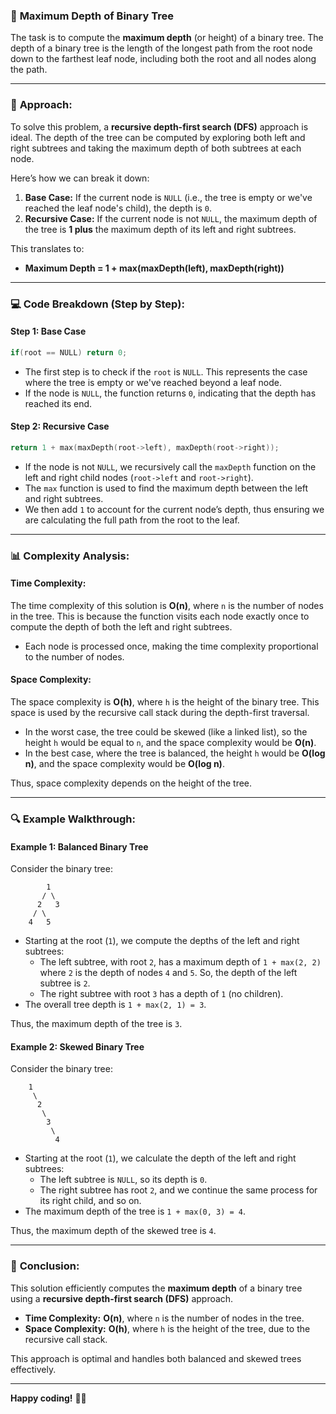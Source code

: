 ### 🌳 **Maximum Depth of Binary Tree**

The task is to compute the **maximum depth** (or height) of a binary tree. The depth of a binary tree is the length of the longest path from the root node down to the farthest leaf node, including both the root and all nodes along the path.

---

### 🔑 **Approach:**

To solve this problem, a **recursive depth-first search (DFS)** approach is ideal. The depth of the tree can be computed by exploring both left and right subtrees and taking the maximum depth of both subtrees at each node.

Here’s how we can break it down:

1. **Base Case:** If the current node is `NULL` (i.e., the tree is empty or we've reached the leaf node's child), the depth is `0`.
2. **Recursive Case:** If the current node is not `NULL`, the maximum depth of the tree is **1 plus** the maximum depth of its left and right subtrees.

This translates to:
- **Maximum Depth = 1 + max(maxDepth(left), maxDepth(right))**

---

### 💻 **Code Breakdown (Step by Step):**

#### **Step 1: Base Case**

```cpp
if(root == NULL) return 0;
```

- The first step is to check if the `root` is `NULL`. This represents the case where the tree is empty or we've reached beyond a leaf node.
- If the node is `NULL`, the function returns `0`, indicating that the depth has reached its end.

#### **Step 2: Recursive Case**

```cpp
return 1 + max(maxDepth(root->left), maxDepth(root->right));
```

- If the node is not `NULL`, we recursively call the `maxDepth` function on the left and right child nodes (`root->left` and `root->right`).
- The `max` function is used to find the maximum depth between the left and right subtrees. 
- We then add `1` to account for the current node’s depth, thus ensuring we are calculating the full path from the root to the leaf.

---

### 📊 **Complexity Analysis:**

#### **Time Complexity:**

The time complexity of this solution is **O(n)**, where `n` is the number of nodes in the tree. This is because the function visits each node exactly once to compute the depth of both the left and right subtrees.

- Each node is processed once, making the time complexity proportional to the number of nodes.

#### **Space Complexity:**

The space complexity is **O(h)**, where `h` is the height of the binary tree. This space is used by the recursive call stack during the depth-first traversal.

- In the worst case, the tree could be skewed (like a linked list), so the height `h` would be equal to `n`, and the space complexity would be **O(n)**.
- In the best case, where the tree is balanced, the height `h` would be **O(log n)**, and the space complexity would be **O(log n)**.

Thus, space complexity depends on the height of the tree.

---

### 🔍 **Example Walkthrough:**

#### **Example 1: Balanced Binary Tree**

Consider the binary tree:

```
        1
       / \
      2   3
     / \
    4   5
```

- Starting at the root (`1`), we compute the depths of the left and right subtrees:
  - The left subtree, with root `2`, has a maximum depth of `1 + max(2, 2)` where `2` is the depth of nodes `4` and `5`. So, the depth of the left subtree is `2`.
  - The right subtree with root `3` has a depth of `1` (no children).
- The overall tree depth is `1 + max(2, 1) = 3`.

Thus, the maximum depth of the tree is `3`.

#### **Example 2: Skewed Binary Tree**

Consider the binary tree:

```
    1
     \
      2
       \
        3
         \
          4
```

- Starting at the root (`1`), we calculate the depth of the left and right subtrees:
  - The left subtree is `NULL`, so its depth is `0`.
  - The right subtree has root `2`, and we continue the same process for its right child, and so on.
- The maximum depth of the tree is `1 + max(0, 3) = 4`.

Thus, the maximum depth of the skewed tree is `4`.

---

### 🎯 **Conclusion:**

This solution efficiently computes the **maximum depth** of a binary tree using a **recursive depth-first search (DFS)** approach. 

- **Time Complexity:** **O(n)**, where `n` is the number of nodes in the tree.
- **Space Complexity:** **O(h)**, where `h` is the height of the tree, due to the recursive call stack.

This approach is optimal and handles both balanced and skewed trees effectively.

---

**Happy coding!** 🌱✨